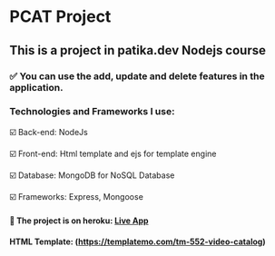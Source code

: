 
# PCAT Project

## This is a project in patika.dev Nodejs course

### :white_check_mark: You can use the add, update and delete features in the application.

### Technologies and Frameworks I use:


 :ballot_box_with_check: Back-end: NodeJs
 
 :ballot_box_with_check: Front-end: Html template and ejs for template engine
 
 :ballot_box_with_check: Database: MongoDB for NoSQL Database
 
 :ballot_box_with_check: Frameworks: Express, Mongoose

#### :rocket: The project is on heroku: [Live App](https://pcat-application1.herokuapp.com/)

#### HTML Template: (https://templatemo.com/tm-552-video-catalog)
